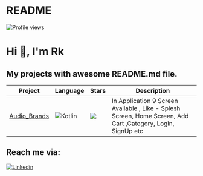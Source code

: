# README
![Profile views](https://gpvc.arturio.dev/RajkumarPrajapati001)  

# Hi 👋, I'm Rk

## **My projects** with awesome README.md file.

Project | Language | Stars | Description
------- | -------- | ----- | -----------
[Audio_Brands](https://github.com/RajkumarPrajapati001/Audio_Brands) | <img alt="Kotlin" src="https://img.shields.io/badge/kotlin-%230095D5.svg?&style=for-the-badge&logo=kotlin&logoColor=white"/> | ![](https://badgen.net/github/stars/RajkumarPrajapati001/Audio_Brands) | In Application 9 Screen Available , Like - Splesh Screen, Home Screen, Add Cart ,Category, Login, SignUp etc


## Reach me via:

[![Linkedin](https://img.shields.io/badge/LinkedIn-blue.svg?style=for-the-badge&logo=linkedin)](https://www.linkedin.com/in/rajkumarprajapati/)
